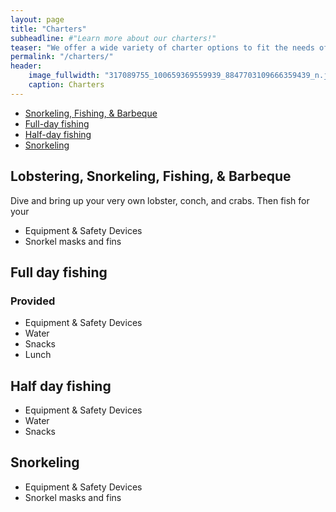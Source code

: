 ```yaml
---
layout: page
title: "Charters"
subheadline: #"Learn more about our charters!"
teaser: "We offer a wide variety of charter options to fit the needs of your group!"
permalink: "/charters/"
header:
    image_fullwidth: "317089755_100659369559939_8847703109666359439_n.jpg"
    caption: Charters
---
```

* [Snorkeling, Fishing, & Barbeque][5]
* [Full-day fishing][2]
* [Half-day fishing][3]
* [Snorkeling][4]


## Lobstering, Snorkeling, Fishing, & Barbeque
Dive and bring up your very own lobster, conch, and crabs. Then fish for your 

* Equipment & Safety Devices
* Snorkel masks and fins

## Full day fishing

### Provided
* Equipment & Safety Devices
* Water
* Snacks
* Lunch

## Half day fishing

* Equipment & Safety Devices
* Water
* Snacks

## Snorkeling

* Equipment & Safety Devices
* Snorkel masks and fins


 [1]: {{site.url}}
 [2]: #full-day-fishing
 [3]: #half-day-fishing
 [4]: #snorkeling
 [5]: #snorkeling-fishing--barbeque

